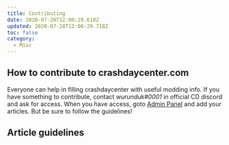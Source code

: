 ```yaml
---
title: Contributing
date: 2020-07-28T12:00:29.610Z
updated: 2020-07-28T12:00:29.718Z
toc: false
category:
  - Misc
---
```


## How to contribute to crashdaycenter.com
Everyone can help in filling crashdaycenter with useful modding info. If you have something to contribute, contact *wurunduk#0001* in official CD discord and ask for access.
When you have access, goto [Admin Panel](https://crashdaycenter.com/admin/) and add your articles. But be sure to follow the guidelines!

## Article guidelines